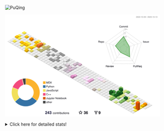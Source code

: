 ![PuQing](https://user-images.githubusercontent.com/27223114/171565019-9a56fae6-b08b-421f-99db-7e830da42371.png)

![](./profile-3d-contrib/profile-season-animate.svg)

<details>
<summary>Click here for detailed stats!</summary>

<!--START_SECTION:waka-->
![Lines of code](https://img.shields.io/badge/From%20Hello%20World%20I%27ve%20Written-815.4%20thousand%20lines%20of%20code-blue)

**🐱 My GitHub Data** 

> 📦 256.6 kB Used in GitHub's Storage 
 > 
> 🏆 197 Contributions in the Year 2023
 > 
> 🚫 Not Opted to Hire
 > 
> 📜 33 Public Repositories 
 > 
> 🔑 27 Private Repositories 
 > 
**I'm an Early 🐤** 

```text
🌞 Morning                456 commits         ████░░░░░░░░░░░░░░░░░░░░░   14.70 % 
🌆 Daytime                1544 commits        ████████████░░░░░░░░░░░░░   49.76 % 
🌃 Evening                295 commits         ██░░░░░░░░░░░░░░░░░░░░░░░   09.51 % 
🌙 Night                  808 commits         ███████░░░░░░░░░░░░░░░░░░   26.04 % 
```


📊 **This Week I Spent My Time On** 

```text
💬 Programming Languages: 
Markdown                 7 hrs 17 mins       ███████████████░░░░░░░░░░   60.10 % 
Python                   3 hrs 43 mins       ████████░░░░░░░░░░░░░░░░░   30.65 % 
YAML                     51 mins             ██░░░░░░░░░░░░░░░░░░░░░░░   07.03 % 
GDScript                 5 mins              ░░░░░░░░░░░░░░░░░░░░░░░░░   00.74 % 
HTML                     3 mins              ░░░░░░░░░░░░░░░░░░░░░░░░░   00.47 % 

🔥 Editors: 
Obsidian                 7 hrs 4 mins        ███████████████░░░░░░░░░░   58.34 % 
VS Code                  5 hrs 3 mins        ██████████░░░░░░░░░░░░░░░   41.66 % 

💻 Operating System: 
Windows                  7 hrs 19 mins       ███████████████░░░░░░░░░░   60.39 % 
WSL                      4 hrs 47 mins       ██████████░░░░░░░░░░░░░░░   39.48 % 
Linux                    0 secs              ░░░░░░░░░░░░░░░░░░░░░░░░░   00.13 % 
```


<!--END_SECTION:waka-->
</details>
